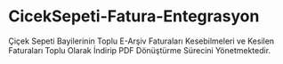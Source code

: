 # CicekSepeti-Fatura-Entegrasyon
Çiçek Sepeti Bayilerinin Toplu E-Arşiv Faturaları Kesebilmeleri ve Kesilen Faturaları Toplu Olarak İndirip PDF Dönüştürme Sürecini Yönetmektedir.
